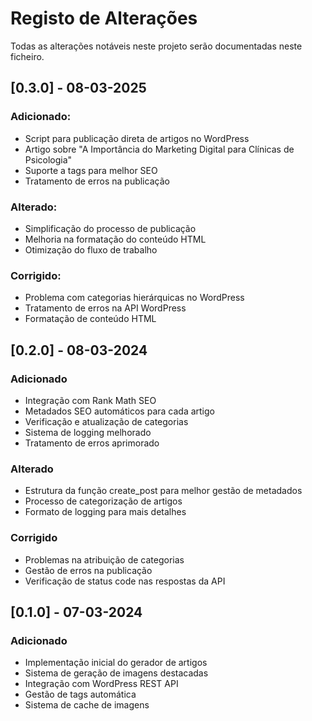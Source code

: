 # Registo de Alterações

Todas as alterações notáveis neste projeto serão documentadas neste ficheiro.

## [0.3.0] - 08-03-2025  
### Adicionado:  
- Script para publicação direta de artigos no WordPress
- Artigo sobre "A Importância do Marketing Digital para Clínicas de Psicologia"
- Suporte a tags para melhor SEO
- Tratamento de erros na publicação

### Alterado:  
- Simplificação do processo de publicação
- Melhoria na formatação do conteúdo HTML
- Otimização do fluxo de trabalho

### Corrigido:  
- Problema com categorias hierárquicas no WordPress
- Tratamento de erros na API WordPress
- Formatação de conteúdo HTML

## [0.2.0] - 08-03-2024
### Adicionado
- Integração com Rank Math SEO
- Metadados SEO automáticos para cada artigo
- Verificação e atualização de categorias
- Sistema de logging melhorado
- Tratamento de erros aprimorado

### Alterado
- Estrutura da função create_post para melhor gestão de metadados
- Processo de categorização de artigos
- Formato de logging para mais detalhes

### Corrigido
- Problemas na atribuição de categorias
- Gestão de erros na publicação
- Verificação de status code nas respostas da API

## [0.1.0] - 07-03-2024
### Adicionado
- Implementação inicial do gerador de artigos
- Sistema de geração de imagens destacadas
- Integração com WordPress REST API
- Gestão de tags automática
- Sistema de cache de imagens 